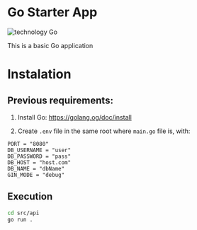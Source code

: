 # Go Starter App

![technology Go](https://img.shields.io/badge/technology-go-blue.svg)

This is a basic Go application

# Instalation

## Previous requirements:

1. Install Go: https://golang.og/doc/install

2. Create `.env` file in the same root where `main.go` file is, with:

```env
PORT = "8080"
DB_USERNAME = "user"
DB_PASSWORD = "pass"
DB_HOST = "host.com"
DB_NAME = "dbName"
GIN_MODE = "debug"
```

## Execution

```sh
cd src/api
go run .
```
